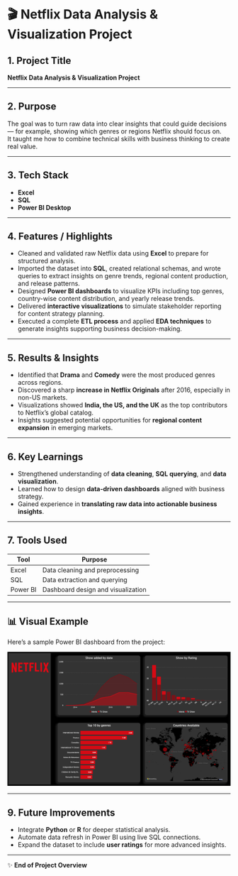 # 🎬 Netflix Data Analysis & Visualization Project

## 1. Project Title  
**Netflix Data Analysis & Visualization Project**

---

## 2. Purpose  
The goal was to turn raw data into clear insights that could guide decisions — for example, showing which genres or regions Netflix should focus on.  
It taught me how to combine technical skills with business thinking to create real value.

---

## 3. Tech Stack  
- **Excel**  
- **SQL**  
- **Power BI Desktop**

---

## 4. Features / Highlights  
- Cleaned and validated raw Netflix data using **Excel** to prepare for structured analysis.  
- Imported the dataset into **SQL**, created relational schemas, and wrote queries to extract insights on genre trends, regional content production, and release patterns.  
- Designed **Power BI dashboards** to visualize KPIs including top genres, country-wise content distribution, and yearly release trends.  
- Delivered **interactive visualizations** to simulate stakeholder reporting for content strategy planning.  
- Executed a complete **ETL process** and applied **EDA techniques** to generate insights supporting business decision-making.

---

## 5. Results & Insights  
- Identified that **Drama** and **Comedy** were the most produced genres across regions.  
- Discovered a sharp **increase in Netflix Originals** after 2016, especially in non-US markets.  
- Visualizations showed **India, the US, and the UK** as the top contributors to Netflix’s global catalog.  
- Insights suggested potential opportunities for **regional content expansion** in emerging markets.

---

## 6. Key Learnings  
- Strengthened understanding of **data cleaning**, **SQL querying**, and **data visualization**.  
- Learned how to design **data-driven dashboards** aligned with business strategy.  
- Gained experience in **translating raw data into actionable business insights**.

---

## 7. Tools Used  
| Tool        | Purpose                                |
|--------------|-----------------------------------------|
| Excel        | Data cleaning and preprocessing         |
| SQL          | Data extraction and querying            |
| Power BI     | Dashboard design and visualization      |

---
  
## 📊 Visual Example 

Here’s a sample Power BI dashboard from the project:

![Netflix Dashboard Screenshot](/dashboard.png)


---

## 9. Future Improvements  
- Integrate **Python** or **R** for deeper statistical analysis.  
- Automate data refresh in Power BI using live SQL connections.  
- Expand the dataset to include **user ratings** for more advanced insights.

---

✨ **End of Project Overview**
